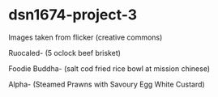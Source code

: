 # dsn1674-project-3

Images taken from flicker (creative commons)

Ruocaled- (5 oclock beef brisket)

Foodie Buddha- (salt cod fried rice bowl at mission chinese)

Alpha- (Steamed Prawns with Savoury Egg White Custard)




